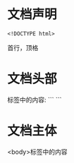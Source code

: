 # 文档声明
```
<!DOCTYPE html>
```
首行，顶格

# 文档头部
<head>标签中的内容:
```
<meta charset="utf-8"><!-- 设置字符集 -->
<title>title</title><!-- 网站标题 -->
<meta name="keywords" content="音乐……"><!-- 网站关键字 -->
<meta name="description" content="网易……"><!-- 网站描述 -->
<meta name="viewport" content="width=device-width"><!-- 移动端设置 -->
<link rel="shortcut icon" href="favicon.ico"><!-- 网站图标ico -->
<link rel="stylesheet" href="style.css"><!-- 外链css样式表 -->
<style></style><!-- css样式 -->
```

# 文档主体
&lt;body&gt;标签中的内容
